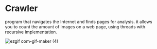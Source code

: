 # Crawler
program that navigates the Internet and finds pages for analysis.
it allows you to count the amount of images on a web page, using threads with recursive implementation.

![ezgif com-gif-maker (4)](https://user-images.githubusercontent.com/74188589/136426883-133e8e46-db5b-422d-98dc-c0952d9f0ffe.gif)
